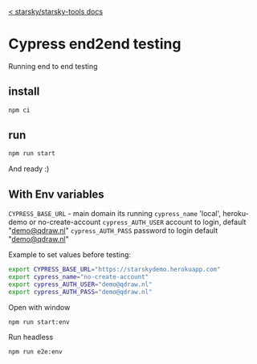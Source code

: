 [< starsky/starsky-tools docs](../readme.md)
# Cypress end2end testing

Running end to end testing

## install
```sh
npm ci
```

## run
```sh
npm run start
```

And ready :)


## With Env variables

`CYPRESS_BASE_URL` - main domain its running
`cypress_name` 'local', heroku-demo or no-create-account
`cypress_AUTH_USER` account to login, default "demo@qdraw.nl"
`cypress_AUTH_PASS` password to login default "demo@qdraw.nl"


Example to set values before testing:

```sh
export CYPRESS_BASE_URL="https://starskydemo.herokuapp.com"  
export cypress_name="no-create-account"
export cypress_AUTH_USER="demo@qdraw.nl"
export cypress_AUTH_PASS="demo@qdraw.nl"
```

Open with window
```
npm run start:env
```

Run headless
```
npm run e2e:env
```